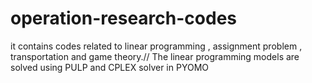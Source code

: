 # operation-research-codes
it contains codes related to linear programming , assignment problem , transportation and game theory.//
The linear programming models are solved using PULP and CPLEX solver in PYOMO 
